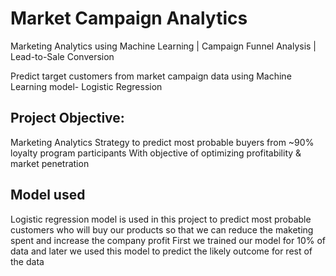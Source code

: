 # Market Campaign Analytics
Marketing Analytics using Machine Learning | Campaign Funnel Analysis | Lead-to-Sale Conversion

Predict target customers from market campaign data using Machine Learning model- Logistic Regression

## Project Objective:
Marketing Analytics Strategy to predict most probable buyers from ~90% loyalty program participants 
With objective of optimizing profitability & market penetration

## Model used 
Logistic regression model is used in this project to predict most probable customers who will buy our products so that we can reduce the maketing spent and increase the company profit
First we trained our model for 10% of data and later we used this model to predict the likely outcome for rest of the data
